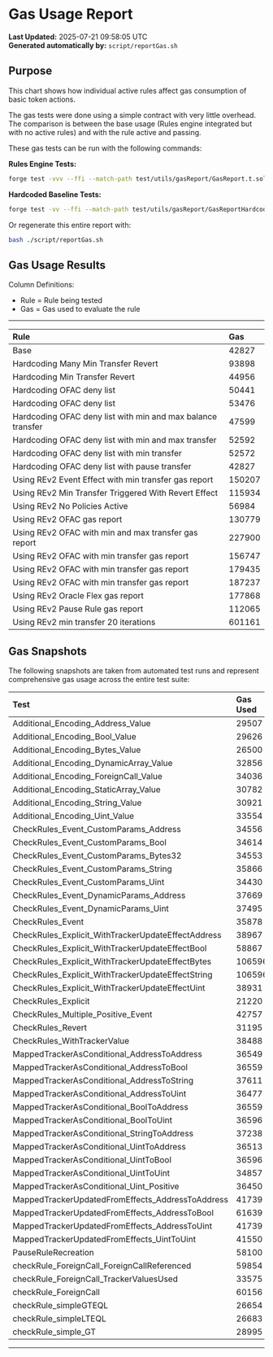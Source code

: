# Gas Usage Report

**Last Updated:** 2025-07-21 09:58:05 UTC  
**Generated automatically by:** `script/reportGas.sh`

## Purpose

This chart shows how individual active rules affect gas consumption of basic token actions.

The gas tests were done using a simple contract with very little overhead. The comparison is between the base usage (Rules engine integrated but with no active rules) and with the rule active and passing.

These gas tests can be run with the following commands:

**Rules Engine Tests:**
```bash
forge test -vvv --ffi --match-path test/utils/gasReport/GasReport.t.sol
```

**Hardcoded Baseline Tests:**
```bash
forge test -vv --ffi --match-path test/utils/gasReport/GasReportHardcoded.t.sol
```

Or regenerate this entire report with:

```bash
bash ./script/reportGas.sh
```

## Gas Usage Results

Column Definitions:
- Rule = Rule being tested
- Gas = Gas used to evaluate the rule

---

| Rule | Gas |
|:-|:-|
| Base | 42827 |
| Hardcoding Many Min Transfer Revert | 93898 |
| Hardcoding Min Transfer Revert | 44956 |
| Hardcoding OFAC deny list | 50441 |
| Hardcoding OFAC deny list | 53476 |
| Hardcoding OFAC deny list with min and max balance transfer | 47599 |
| Hardcoding OFAC deny list with min and max transfer | 52592 |
| Hardcoding OFAC deny list with min transfer | 52572 |
| Hardcoding OFAC deny list with pause transfer | 42827 |
| Using REv2 Event Effect with min transfer gas report | 150207 |
| Using REv2 Min Transfer Triggered With Revert Effect | 115934 |
| Using REv2 No Policies Active | 56984 |
| Using REv2 OFAC gas report | 130779 |
| Using REv2 OFAC with min and max transfer gas report | 227900 |
| Using REv2 OFAC with min transfer gas report | 156747 |
| Using REv2 OFAC with min transfer gas report | 179435 |
| Using REv2 OFAC with min transfer gas report | 187237 |
| Using REv2 Oracle Flex gas report | 177868 |
| Using REv2 Pause Rule gas report | 112065 |
| Using REv2 min transfer 20 iterations | 601161 |

## Gas Snapshots

The following snapshots are taken from automated test runs and represent comprehensive gas usage across the entire test suite:

| Test | Gas Used |
|:-|:-|
| Additional_Encoding_Address_Value | 29507 |
| Additional_Encoding_Bool_Value | 29626 |
| Additional_Encoding_Bytes_Value | 26500 |
| Additional_Encoding_DynamicArray_Value | 32856 |
| Additional_Encoding_ForeignCall_Value | 34036 |
| Additional_Encoding_StaticArray_Value | 30782 |
| Additional_Encoding_String_Value | 30921 |
| Additional_Encoding_Uint_Value | 33554 |
| CheckRules_Event_CustomParams_Address | 34556 |
| CheckRules_Event_CustomParams_Bool | 34614 |
| CheckRules_Event_CustomParams_Bytes32 | 34553 |
| CheckRules_Event_CustomParams_String | 35866 |
| CheckRules_Event_CustomParams_Uint | 34430 |
| CheckRules_Event_DynamicParams_Address | 37669 |
| CheckRules_Event_DynamicParams_Uint | 37495 |
| CheckRules_Event | 35878 |
| CheckRules_Explicit_WithTrackerUpdateEffectAddress | 38967 |
| CheckRules_Explicit_WithTrackerUpdateEffectBool | 58867 |
| CheckRules_Explicit_WithTrackerUpdateEffectBytes | 106596 |
| CheckRules_Explicit_WithTrackerUpdateEffectString | 106596 |
| CheckRules_Explicit_WithTrackerUpdateEffectUint | 38931 |
| CheckRules_Explicit | 21220 |
| CheckRules_Multiple_Positive_Event | 42757 |
| CheckRules_Revert | 31195 |
| CheckRules_WithTrackerValue | 38488 |
| MappedTrackerAsConditional_AddressToAddress | 36549 |
| MappedTrackerAsConditional_AddressToBool | 36559 |
| MappedTrackerAsConditional_AddressToString | 37611 |
| MappedTrackerAsConditional_AddressToUint | 36477 |
| MappedTrackerAsConditional_BoolToAddress | 36559 |
| MappedTrackerAsConditional_BoolToUint | 36596 |
| MappedTrackerAsConditional_StringToAddress | 37238 |
| MappedTrackerAsConditional_UintToAddress | 36513 |
| MappedTrackerAsConditional_UintToBool | 36596 |
| MappedTrackerAsConditional_UintToUint | 34857 |
| MappedTrackerAsConditional_Uint_Positive | 36450 |
| MappedTrackerUpdatedFromEffects_AddressToAddress | 41739 |
| MappedTrackerUpdatedFromEffects_AddressToBool | 61639 |
| MappedTrackerUpdatedFromEffects_AddressToUint | 41739 |
| MappedTrackerUpdatedFromEffects_UintToUint | 41550 |
| PauseRuleRecreation | 58100 |
| checkRule_ForeignCall_ForeignCallReferenced | 59854 |
| checkRule_ForeignCall_TrackerValuesUsed | 33575 |
| checkRule_ForeignCall | 60156 |
| checkRule_simpleGTEQL | 26654 |
| checkRule_simpleLTEQL | 26683 |
| checkRule_simple_GT | 28995 |

---
